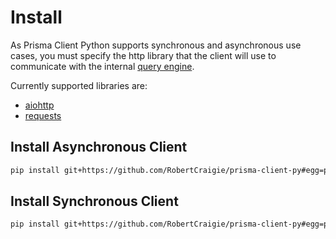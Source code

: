 # Install

As Prisma Client Python supports synchronous and asynchronous use cases, you must specify the http library that the client will use to communicate with the internal [query engine](https://www.prisma.io/docs/concepts/overview/under-the-hood#prisma-engines).

Currently supported libraries are:

* [aiohttp](https://github.com/aio-libs/aiohttp)
* [requests](https://github.com/psf/requests)

## Install Asynchronous Client

```sh
pip install git+https://github.com/RobertCraigie/prisma-client-py#egg=prisma.io[aiohttp]
```

## Install Synchronous Client

```sh
pip install git+https://github.com/RobertCraigie/prisma-client-py#egg=prisma.io[requests]
```
